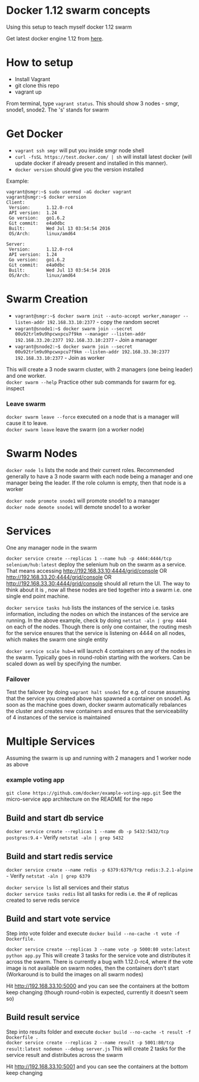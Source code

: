 # Docker 1.12 swarm concepts
Using this setup to teach myself docker 1.12 swarm  

Get latest docker engine 1.12 from [here](https://github.com/docker/docker/releases).

# How to setup

- Install Vagrant 
- git clone this repo
- vagrant up  

From terminal, type `vagrant status`. This should show 3 nodes - smgr, snode1, snode2. The 's' stands for swarm  

# Get Docker

- `vagrant ssh smgr` will put you inside smgr node shell
- `curl -fsSL https://test.docker.com/ | sh` will install latest docker (will update docker if already present and installed in this manner). 
- `docker version` should give you the version installed  

Example:  

```
vagrant@smgr:~$ sudo usermod -aG docker vagrant
vagrant@smgr:~$ docker version
Client:
 Version:      1.12.0-rc4
 API version:  1.24
 Go version:   go1.6.2
 Git commit:   e4a0dbc
 Built:        Wed Jul 13 03:54:54 2016
 OS/Arch:      linux/amd64

Server:
 Version:      1.12.0-rc4
 API version:  1.24
 Go version:   go1.6.2
 Git commit:   e4a0dbc
 Built:        Wed Jul 13 03:54:54 2016
 OS/Arch:      linux/amd64
```  

# Swarm Creation

- `vagrant@smgr:~$ docker swarm init --auto-accept worker,manager --listen-addr 192.168.33.10:2377` - copy the random secret
- `vagrant@snode1:~$ docker swarm join --secret 00u92trlm9u9hpcwxpcu7f9km --manager --listen-addr 192.168.33.20:2377 192.168.33.10:2377` - Join a manager
- `vagrant@snode2:~$ docker swarm join --secret 00u92trlm9u9hpcwxpcu7f9km --listen-addr 192.168.33.30:2377 192.168.33.10:2377` - Join as worker  

This will create a 3 node swarm cluster, with 2 managers (one being leader) and one worker.  
`docker swarm --help` Practice other sub commands for swarm for eg. inspect  

### Leave swarm
`docker swarm leave --force` executed on a node that is a manager will cause it to leave.  
`docker swarm leave` leave the swarm (on a worker node)


# Swarm Nodes

`docker node ls` lists the node and their current roles. Recommended generally to have a 3 node swarm with each node being a manager and one manager being the leader. If the role column is empty, then that node is a worker  

`docker node promote snode1` will promote snode1 to a manager  
`docker node demote snode1` will demote snode1 to a worker  

# Services 
One any manager node in the swarm   

`docker service create --replicas 1 --name hub -p 4444:4444/tcp selenium/hub:latest` deploy the  selenium hub on the swarm as a service. That means accessing http://192.168.33.10:4444/grid/console OR http://192.168.33.20:4444/grid/console OR http://192.168.33.30:4444/grid/console should all return the UI. The way to think about it is , now all these nodes are tied together into a swarm i.e. one single end point machine.  

`docker service tasks hub` lists the instances of the service i.e. tasks information, including the nodes on which the instances of the service are running. In the above example, check by doing `netstat -aln | grep 4444` on each of the nodes. Though there is only one container, the routing mesh for the service ensures that the service is listening on 4444 on all nodes, which makes the swarm one single entity  

`docker service scale hub=4` will launch 4 containers on any of the nodes in the swarm. Typically goes in round-robin starting with the workers. Can be scaled down as well by specifying the number.  

### Failover
Test the failover by doing `vagrant halt snode1` for e.g. of course assuming that the service you created above has spawned a container on snode1. As soon as the machine goes down, docker swarm automatically rebalances the cluster and creates new containers and ensures that the serviceability of 4 instances of the service is maintained

# Multiple Services 
Assuming the swarm is up and running with 2 managers and 1 worker node as above  

### example voting app
`git clone https://github.com/docker/example-voting-app.git` See the micro-service app architecture on the README for the repo  

## Build and start db service
`docker service create --replicas 1 --name db -p 5432:5432/tcp postgres:9.4` - Verify `netstat -aln | grep 5432`  

## Build and start redis service
`docker service create --name redis -p 6379:6379/tcp redis:3.2.1-alpine` - Verify `netstat -aln | grep 6379`  

`docker service ls` list all services and their status  
`docker service tasks redis` list all tasks for redis i.e. the # of replicas created to serve redis service  

## Build and start vote service
Step into vote folder and execute `docker build --no-cache -t vote -f Dockerfile.`  

`docker service create --replicas 3 --name vote -p 5000:80 vote:latest python app.py` This will create 3 tasks for the service vote and distributes it across the swarm. There is currently a bug with 1.12.0-rc4, where if the vote image is not available on swarm nodes, then the containers don't start (Workaround is to build the images on all swarm nodes)  

Hit http://192.168.33.10:5000 and you can see the containers at the bottom keep changing (though round-robin is expected, currently it doesn't seem so)  

## Build result service
Step into results folder and execute `docker build --no-cache -t result -f Dockerfile .`  
`docker service create --replicas 2 --name result -p 5001:80/tcp result:latest nodemon --debug server.js` This will create 2 tasks for the service result and distributes across the swarm  

Hit http://192.168.33.10:5001 and you can see the containers at the bottom keep changing




